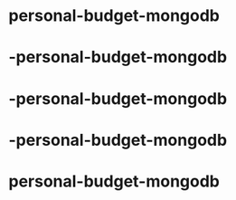 # personal-budget-mongodb
# -personal-budget-mongodb
# -personal-budget-mongodb
# -personal-budget-mongodb
# personal-budget-mongodb
